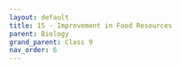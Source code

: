 ```yaml
---
layout: default
title: 15 - Improvement in Food Resources
parent: Biology
grand_parent: Class 9
nav_order: 6
---
```

